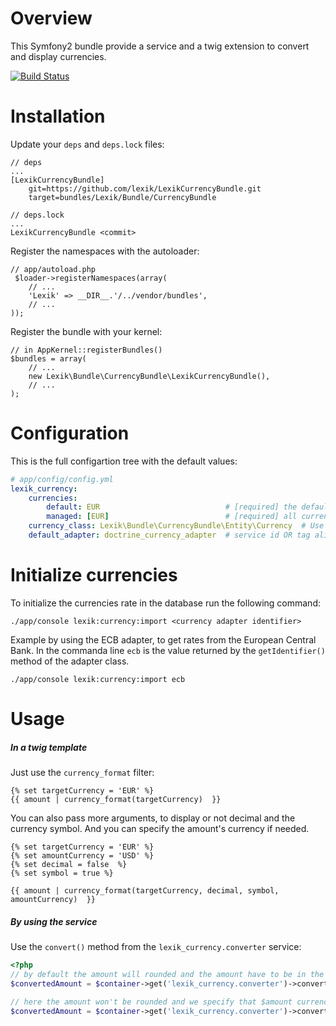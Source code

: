 Overview
========

This Symfony2 bundle provide a service and a twig extension to convert and display currencies.

[![Build Status](https://secure.travis-ci.org/lexik/LexikCurrencyBundle.png?branch=master)](http://travis-ci.org/lexik/LexikCurrencyBundle)

Installation
============

Update your `deps` and `deps.lock` files:

```
// deps
...
[LexikCurrencyBundle]
    git=https://github.com/lexik/LexikCurrencyBundle.git
    target=bundles/Lexik/Bundle/CurrencyBundle
```

```
// deps.lock
...
LexikCurrencyBundle <commit>
```

Register the namespaces with the autoloader:

```
// app/autoload.php
 $loader->registerNamespaces(array(
    // ...
    'Lexik' => __DIR__.'/../vendor/bundles',
    // ...
));
```

Register the bundle with your kernel:

```
// in AppKernel::registerBundles()
$bundles = array(
    // ...
    new Lexik\Bundle\CurrencyBundle\LexikCurrencyBundle(),
    // ...
);
```

Configuration
=============

This is the full configartion tree with the default values:

```yaml
# app/config/config.yml
lexik_currency:
    currencies:
        default: EUR                            # [required] the default currency
        managed: [EUR]                          # [required] all currencies used in your app
	currency_class: Lexik\Bundle\CurrencyBundle\Entity\Currency  # Use your custom Currency Entity
    default_adapter: doctrine_currency_adapter  # service id OR tag alias
```

Initialize currencies
=====================

To initialize the currencies rate in the database run the following command:

```
./app/console lexik:currency:import <currency adapter identifier>
```

Example by using the ECB adapter, to get rates from the European Central Bank.
In the commanda line `ecb` is the value returned by the `getIdentifier()` method of the adapter class.

```
./app/console lexik:currency:import ecb
```

Usage
=====

##### In a twig template

Just use the `currency_format` filter:

```
{% set targetCurrency = 'EUR' %}
{{ amount | currency_format(targetCurrency)  }}
```

You can also pass more arguments, to display or not decimal and the currency symbol. And you can specify the amount's currency if needed.

```
{% set targetCurrency = 'EUR' %}
{% set amountCurrency = 'USD' %}
{% set decimal = false  %}
{% set symbol = true %}

{{ amount | currency_format(targetCurrency, decimal, symbol, amountCurrency)  }}
```

##### By using the service

Use the `convert()` method from the `lexik_currency.converter` service:

```php
<?php
// by default the amount will rounded and the amount have to be in the default currency
$convertedAmount = $container->get('lexik_currency.converter')->convert($amount, $targetCurrency);

// here the amount won't be rounded and we specify that $amount currency is 'USD'
$convertedAmount = $container->get('lexik_currency.converter')->convert($amount, $targetCurrency, false, 'USD');
```

